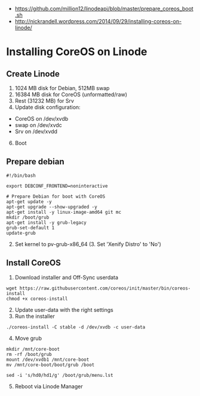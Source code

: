 * https://github.com/million12/linodeapi/blob/master/prepare_coreos_boot.sh
* http://nickrandell.wordpress.com/2014/09/29/installing-coreos-on-linode/

# Installing CoreOS on Linode

## Create Linode
1. 1024 MB disk for Debian, 512MB swap
3. 16384 MB disk for CoreOS (unformatted/raw)
4. Rest (31232 MB) for Srv
5. Update disk configuration:
  * CoreOS on /dev/xvdb
  * swap on /dev/xvdc
  * Srv on /dev/xvdd
6. Boot



## Prepare debian
```
#!/bin/bash

export DEBCONF_FRONTEND=noninteractive

# Prepare Debian for boot with CoreOS
apt-get update -y
apt-get upgrade --show-upgraded -y
apt-get install -y linux-image-amd64 git mc
mkdir /boot/grub
apt-get install -y grub-legacy
grub-set-default 1
update-grub
```
2. Set kernel to pv-grub-x86_64
(3. Set 'Xenify Distro' to 'No')

## Install CoreOS
1. Download installer and Off-Sync userdata
```
wget https://raw.githubusercontent.com/coreos/init/master/bin/coreos-install
chmod +x coreos-install
```
2. Update user-data with the right settings
3. Run the installer
```
./coreos-install -C stable -d /dev/xvdb -c user-data
```
4. Move grub
```
mkdir /mnt/core-boot
rm -rf /boot/grub
mount /dev/xvdb1 /mnt/core-boot
mv /mnt/core-boot/boot/grub /boot

sed -i 's/hd0/hd1/g' /boot/grub/menu.lst
```
5. Reboot via Linode Manager
